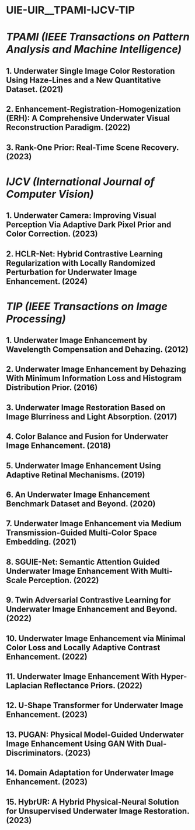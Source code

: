 # UIE-UIR__TPAMI-IJCV-TIP

# *TPAMI (IEEE Transactions on Pattern Analysis and Machine Intelligence)*
## 1. Underwater Single Image Color Restoration Using Haze-Lines and a New Quantitative Dataset. (2021)

## 2. Enhancement-Registration-Homogenization (ERH): A Comprehensive Underwater Visual Reconstruction Paradigm. (2022)

## 3. Rank-One Prior: Real-Time Scene Recovery. (2023)

# *IJCV (International Journal of Computer Vision)*
## 1. Underwater Camera: Improving Visual Perception Via Adaptive Dark Pixel Prior and Color Correction. (2023)

## 2. HCLR-Net: Hybrid Contrastive Learning Regularization with Locally Randomized Perturbation for Underwater Image Enhancement. (2024)

# *TIP (IEEE Transactions on Image Processing)*
## 1. Underwater Image Enhancement by Wavelength Compensation and Dehazing. (2012)

## 2. Underwater Image Enhancement by Dehazing With Minimum Information Loss and Histogram Distribution Prior. (2016)

## 3. Underwater Image Restoration Based on Image Blurriness and Light Absorption. (2017)

## 4. Color Balance and Fusion for Underwater Image Enhancement. (2018)

## 5. Underwater Image Enhancement Using Adaptive Retinal Mechanisms. (2019)

## 6. An Underwater Image Enhancement Benchmark Dataset and Beyond. (2020)

## 7. Underwater Image Enhancement via Medium Transmission-Guided Multi-Color Space Embedding. (2021)

## 8. SGUIE-Net: Semantic Attention Guided Underwater Image Enhancement With Multi-Scale Perception. (2022)

## 9. Twin Adversarial Contrastive Learning for Underwater Image Enhancement and Beyond. (2022)

## 10. Underwater Image Enhancement via Minimal Color Loss and Locally Adaptive Contrast Enhancement. (2022)

## 11. Underwater Image Enhancement With Hyper-Laplacian Reflectance Priors. (2022)

## 12. U-Shape Transformer for Underwater Image Enhancement. (2023)

## 13. PUGAN: Physical Model-Guided Underwater Image Enhancement Using GAN With Dual-Discriminators. (2023)

## 14. Domain Adaptation for Underwater Image Enhancement. (2023)

## 15. HybrUR: A Hybrid Physical-Neural Solution for Unsupervised Underwater Image Restoration. (2023)
